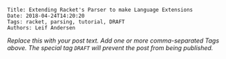     Title: Extending Racket's Parser to make Language Extensions
    Date: 2018-04-24T14:20:20
    Tags: racket, parsing, tutorial, DRAFT
    Authors: Leif Andersen

_Replace this with your post text. Add one or more comma-separated
Tags above. The special tag `DRAFT` will prevent the post from being
published._

<!-- more -->

